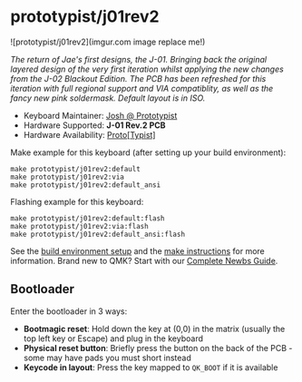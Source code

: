 # prototypist/j01rev2

![prototypist/j01rev2](imgur.com image replace me!)

*The return of Jae's first designs, the J-01. Bringing back the original layered design of the very first iteration whilst applying the new changes from the J-02 Blackout Edition. The PCB has been refreshed for this iteration with full regional support and VIA compatiblity, as well as the fancy new pink soldermask. Default layout is in ISO.*

* Keyboard Maintainer: [Josh @ Prototypist](https://github.com/Anjheos)
* Hardware Supported: **J-01 Rev.2 PCB**
* Hardware Availability: [Proto[Typist]](https://prototypist.net)

Make example for this keyboard (after setting up your build environment):

    make prototypist/j01rev2:default
    make prototypist/j01rev2:via
    make prototypist/j01rev2:default_ansi

Flashing example for this keyboard:

    make prototypist/j01rev2:default:flash
    make prototypist/j01rev2:via:flash
    make prototypist/j01rev2:default_ansi:flash

See the [build environment setup](https://docs.qmk.fm/#/getting_started_build_tools) and the [make instructions](https://docs.qmk.fm/#/getting_started_make_guide) for more information. Brand new to QMK? Start with our [Complete Newbs Guide](https://docs.qmk.fm/#/newbs).

## Bootloader

Enter the bootloader in 3 ways:

* **Bootmagic reset**: Hold down the key at (0,0) in the matrix (usually the top left key or Escape) and plug in the keyboard
* **Physical reset button**: Briefly press the button on the back of the PCB - some may have pads you must short instead
* **Keycode in layout**: Press the key mapped to `QK_BOOT` if it is available

